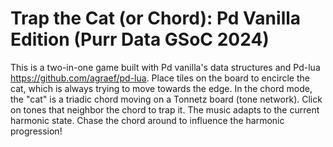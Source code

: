 # Trap the Cat (or Chord): Pd Vanilla Edition (Purr Data GSoC 2024)

This is a two-in-one game built with Pd vanilla's data structures and Pd-lua https://github.com/agraef/pd-lua. Place tiles on the board to encircle the cat, which is always trying to move towards the edge. In the chord mode, the "cat" is a triadic chord moving on a Tonnetz board (tone network). Click on tones that neighbor the chord to trap it. The music adapts to the current harmonic state.
Chase the chord around to influence the harmonic progression!
